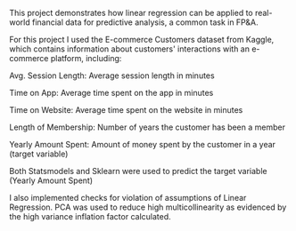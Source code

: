 This project demonstrates how linear regression can be applied to real-world financial data for predictive analysis, a common task in FP&A.

For this project I used the E-commerce Customers dataset from Kaggle, which contains information about customers' interactions with an e-commerce platform, including:

Avg. Session Length: Average session length in minutes

Time on App: Average time spent on the app in minutes

Time on Website: Average time spent on the website in minutes

Length of Membership: Number of years the customer has been a member

Yearly Amount Spent: Amount of money spent by the customer in a year (target variable)

Both Statsmodels and Sklearn were used to predict the target variable (Yearly Amount Spent)

I also implemented checks for violation of assumptions of Linear Regression.
PCA was used to reduce high multicollinearity as evidenced by the high variance inflation factor calculated.
